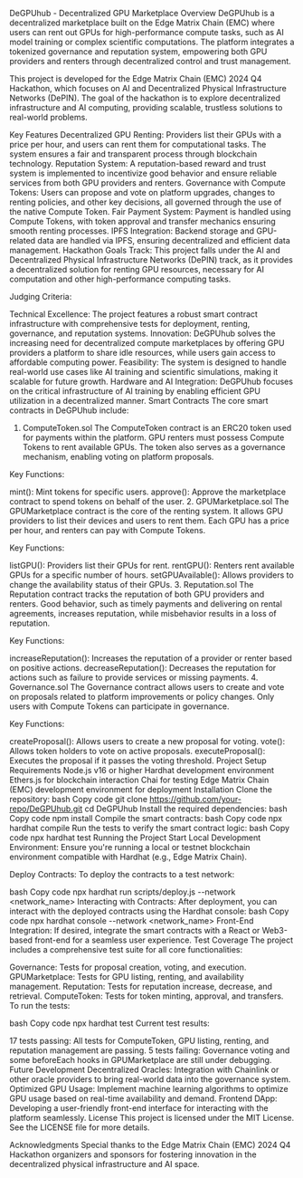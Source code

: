 DeGPUhub - Decentralized GPU Marketplace
Overview
DeGPUhub is a decentralized marketplace built on the Edge Matrix Chain (EMC) where users can rent out GPUs for high-performance compute tasks, such as AI model training or complex scientific computations. The platform integrates a tokenized governance and reputation system, empowering both GPU providers and renters through decentralized control and trust management.

This project is developed for the Edge Matrix Chain (EMC) 2024 Q4 Hackathon, which focuses on AI and Decentralized Physical Infrastructure Networks (DePIN). The goal of the hackathon is to explore decentralized infrastructure and AI computing, providing scalable, trustless solutions to real-world problems.

Key Features
Decentralized GPU Renting: Providers list their GPUs with a price per hour, and users can rent them for computational tasks. The system ensures a fair and transparent process through blockchain technology.
Reputation System: A reputation-based reward and trust system is implemented to incentivize good behavior and ensure reliable services from both GPU providers and renters.
Governance with Compute Tokens: Users can propose and vote on platform upgrades, changes to renting policies, and other key decisions, all governed through the use of the native Compute Token.
Fair Payment System: Payment is handled using Compute Tokens, with token approval and transfer mechanics ensuring smooth renting processes.
IPFS Integration: Backend storage and GPU-related data are handled via IPFS, ensuring decentralized and efficient data management.
Hackathon Goals
Track: This project falls under the AI and Decentralized Physical Infrastructure Networks (DePIN) track, as it provides a decentralized solution for renting GPU resources, necessary for AI computation and other high-performance computing tasks.

Judging Criteria:

Technical Excellence: The project features a robust smart contract infrastructure with comprehensive tests for deployment, renting, governance, and reputation systems.
Innovation: DeGPUhub solves the increasing need for decentralized compute marketplaces by offering GPU providers a platform to share idle resources, while users gain access to affordable computing power.
Feasibility: The system is designed to handle real-world use cases like AI training and scientific simulations, making it scalable for future growth.
Hardware and AI Integration: DeGPUhub focuses on the critical infrastructure of AI training by enabling efficient GPU utilization in a decentralized manner.
Smart Contracts
The core smart contracts in DeGPUhub include:

1. ComputeToken.sol
The ComputeToken contract is an ERC20 token used for payments within the platform. GPU renters must possess Compute Tokens to rent available GPUs. The token also serves as a governance mechanism, enabling voting on platform proposals.

Key Functions:

mint(): Mint tokens for specific users.
approve(): Approve the marketplace contract to spend tokens on behalf of the user.
2. GPUMarketplace.sol
The GPUMarketplace contract is the core of the renting system. It allows GPU providers to list their devices and users to rent them. Each GPU has a price per hour, and renters can pay with Compute Tokens.

Key Functions:

listGPU(): Providers list their GPUs for rent.
rentGPU(): Renters rent available GPUs for a specific number of hours.
setGPUAvailable(): Allows providers to change the availability status of their GPUs.
3. Reputation.sol
The Reputation contract tracks the reputation of both GPU providers and renters. Good behavior, such as timely payments and delivering on rental agreements, increases reputation, while misbehavior results in a loss of reputation.

Key Functions:

increaseReputation(): Increases the reputation of a provider or renter based on positive actions.
decreaseReputation(): Decreases the reputation for actions such as failure to provide services or missing payments.
4. Governance.sol
The Governance contract allows users to create and vote on proposals related to platform improvements or policy changes. Only users with Compute Tokens can participate in governance.

Key Functions:

createProposal(): Allows users to create a new proposal for voting.
vote(): Allows token holders to vote on active proposals.
executeProposal(): Executes the proposal if it passes the voting threshold.
Project Setup
Requirements
Node.js v16 or higher
Hardhat development environment
Ethers.js for blockchain interaction
Chai for testing
Edge Matrix Chain (EMC) development environment for deployment
Installation
Clone the repository:
bash
Copy code
git clone https://github.com/your-repo/DeGPUhub.git
cd DeGPUhub
Install the required dependencies:
bash
Copy code
npm install
Compile the smart contracts:
bash
Copy code
npx hardhat compile
Run the tests to verify the smart contract logic:
bash
Copy code
npx hardhat test
Running the Project
Start Local Development Environment: Ensure you're running a local or testnet blockchain environment compatible with Hardhat (e.g., Edge Matrix Chain).

Deploy Contracts: To deploy the contracts to a test network:

bash
Copy code
npx hardhat run scripts/deploy.js --network <network_name>
Interacting with Contracts: After deployment, you can interact with the deployed contracts using the Hardhat console:
bash
Copy code
npx hardhat console --network <network_name>
Front-End Integration: If desired, integrate the smart contracts with a React or Web3-based front-end for a seamless user experience.
Test Coverage
The project includes a comprehensive test suite for all core functionalities:

Governance: Tests for proposal creation, voting, and execution.
GPUMarketplace: Tests for GPU listing, renting, and availability management.
Reputation: Tests for reputation increase, decrease, and retrieval.
ComputeToken: Tests for token minting, approval, and transfers.
To run the tests:

bash
Copy code
npx hardhat test
Current test results:

17 tests passing: All tests for ComputeToken, GPU listing, renting, and reputation management are passing.
5 tests failing: Governance voting and some beforeEach hooks in GPUMarketplace are still under debugging.
Future Development
Decentralized Oracles: Integration with Chainlink or other oracle providers to bring real-world data into the governance system.
Optimized GPU Usage: Implement machine learning algorithms to optimize GPU usage based on real-time availability and demand.
Frontend DApp: Developing a user-friendly front-end interface for interacting with the platform seamlessly.
License
This project is licensed under the MIT License. See the LICENSE file for more details.

Acknowledgments
Special thanks to the Edge Matrix Chain (EMC) 2024 Q4 Hackathon organizers and sponsors for fostering innovation in the decentralized physical infrastructure and AI space.

